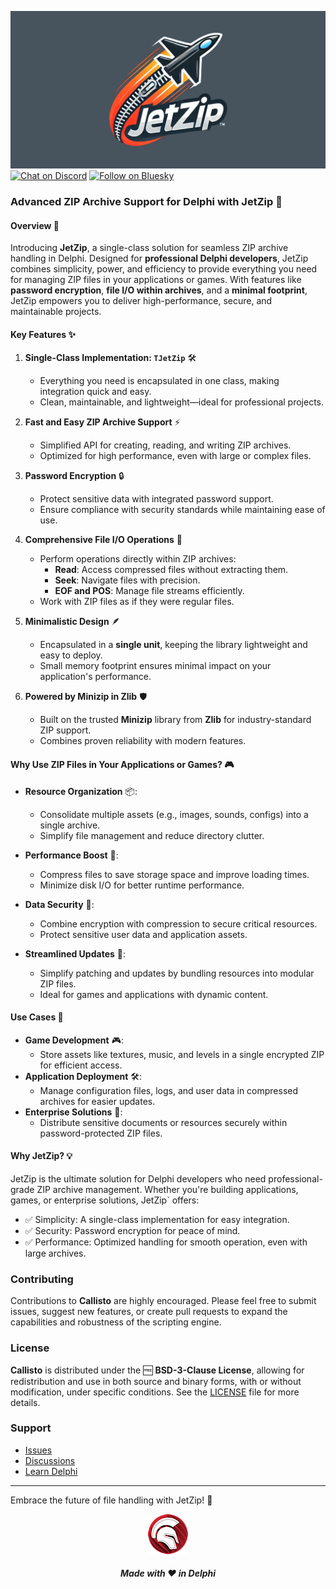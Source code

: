 ![JetZip](media/jetzip.png)  
[![Chat on Discord](https://img.shields.io/discord/754884471324672040?style=for-the-badge)](https://discord.gg/tPWjMwK)
[![Follow on Bluesky](https://img.shields.io/badge/Bluesky-tinyBigGAMES-blue?style=for-the-badge&logo=bluesky)](https://bsky.app/profile/tinybiggames.com)

### Advanced ZIP Archive Support for Delphi with JetZip 🚀

#### Overview 🌟
Introducing **JetZip**, a single-class solution for seamless ZIP archive handling in Delphi. Designed for **professional Delphi developers**, JetZip combines simplicity, power, and efficiency to provide everything you need for managing ZIP files in your applications or games. With features like **password encryption**, **file I/O within archives**, and a **minimal footprint**, JetZip empowers you to deliver high-performance, secure, and maintainable projects.

#### Key Features ✨

1. **Single-Class Implementation: `TJetZip`** 🛠️
   - Everything you need is encapsulated in one class, making integration quick and easy.
   - Clean, maintainable, and lightweight—ideal for professional projects.

2. **Fast and Easy ZIP Archive Support** ⚡
   - Simplified API for creating, reading, and writing ZIP archives.
   - Optimized for high performance, even with large or complex files.

3. **Password Encryption** 🔒
   - Protect sensitive data with integrated password support.
   - Ensure compliance with security standards while maintaining ease of use.

4. **Comprehensive File I/O Operations** 📂
   - Perform operations directly within ZIP archives:
     - **Read**: Access compressed files without extracting them.
     - **Seek**: Navigate files with precision.
     - **EOF and POS**: Manage file streams efficiently.
   - Work with ZIP files as if they were regular files.

5. **Minimalistic Design** 🪶
   - Encapsulated in a **single unit**, keeping the library lightweight and easy to deploy.
   - Small memory footprint ensures minimal impact on your application's performance.

6. **Powered by Minizip in Zlib** 🛡️
   - Built on the trusted **Minizip** library from **Zlib** for industry-standard ZIP support.
   - Combines proven reliability with modern features.

#### Why Use ZIP Files in Your Applications or Games? 🎮

- **Resource Organization** 📦:
  - Consolidate multiple assets (e.g., images, sounds, configs) into a single archive.
  - Simplify file management and reduce directory clutter.

- **Performance Boost** 🚀:
  - Compress files to save storage space and improve loading times.
  - Minimize disk I/O for better runtime performance.

- **Data Security** 🔐:
  - Combine encryption with compression to secure critical resources.
  - Protect sensitive user data and application assets.

- **Streamlined Updates** 🔄:
  - Simplify patching and updates by bundling resources into modular ZIP files.
  - Ideal for games and applications with dynamic content.

#### Use Cases 🎯

- **Game Development** 🎮:
  - Store assets like textures, music, and levels in a single encrypted ZIP for efficient access.
- **Application Deployment** 🛠️:
  - Manage configuration files, logs, and user data in compressed archives for easier updates.
- **Enterprise Solutions** 🏢:
  - Distribute sensitive documents or resources securely within password-protected ZIP files.

#### Why JetZip? 💡

JetZip is the ultimate solution for Delphi developers who need professional-grade ZIP archive management. Whether you're building applications, games, or enterprise solutions, JetZip` offers:

- ✅ Simplicity: A single-class implementation for easy integration.  
- ✅ Security: Password encryption for peace of mind.  
- ✅ Performance: Optimized handling for smooth operation, even with large archives.

### Contributing

Contributions to **Callisto** are highly encouraged. Please feel free to submit issues, suggest new features, or create pull requests to expand the capabilities and robustness of the scripting engine.

### License

**Callisto** is distributed under the 🆓 **BSD-3-Clause License**, allowing for redistribution and use in both source and binary forms, with or without modification, under specific conditions. See the [LICENSE](https://github.com/tinyBigGAMES/JetZip?tab=BSD-3-Clause-1-ov-file#BSD-3-Clause-1-ov-file) file for more details.

### Support

- <a href="https://github.com/tinyBigGAMES/JetLua/issues" target="_blank">Issues</a>
- <a href="https://github.com/tinyBigGAMES/JetLua/discussions" target="_blank">Discussions</a>
- <a href="https://learndelphi.org/" target="_blank">Learn Delphi</a>

---
Embrace the future of file handling with JetZip! 🌟

<p align="center">
<img src="media/delphi.png" alt="Delphi">
</p>
<h5 align="center">

Made with :heart: in Delphi
</h5>

